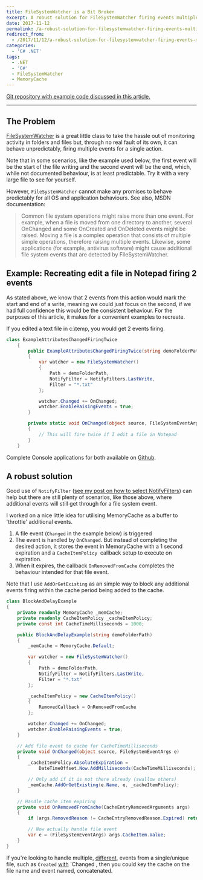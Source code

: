 ```yaml
---
title: FileSystemWatcher is a Bit Broken
excerpt: A robust solution for FileSystemWatcher firing events multiple times.
date: 2017-11-12
permalink: /a-robust-solution-for-filesystemwatcher-firing-events-multiple-times/
redirect_from:
  - /2017/11/12/a-robust-solution-for-filesystemwatcher-firing-events-multiple-times/
categories:
  - 'C# .NET'
tags:
  - .NET
  - 'C#'
  - FileSystemWatcher
  - MemoryCache
---
```

[Git repository with example code discussed in this article.](https://github.com/benbhall/FileSystemWatcherMemoryCache)

***

## The Problem

[FileSystemWatcher](https://msdn.microsoft.com/en-us/library/system.io.filesystemwatcher(v=vs.110).aspx) is a great little class to take the hassle out of monitoring activity in folders and files but, through no real fault of its own, it can behave unpredictably, firing multiple events for a single action.

Note that in some scenarios, like the example used below, the first event will be the start of the file writing and the second event will be the end, which, while not documented behaviour, is at least predictable. Try it with a very large file to see for yourself.

However, `FileSystemWatcher` cannot make any promises to behave predictably for all OS and application behaviours. See also, MSDN documentation:

> Common file system operations might raise more than one event. For example, when a file is moved from one directory to another, several OnChanged and some OnCreated and OnDeleted events might be raised. Moving a file is a complex operation that consists of multiple simple operations, therefore raising multiple events. Likewise, some applications (for example, antivirus software) might cause additional file system events that are detected by FileSystemWatcher.

## Example: Recreating edit a file in Notepad firing 2 events

As stated above, we know that 2 events from this action would mark the start and end of a write, meaning we could just focus on the second, if we had full confidence this would be the consistent behaviour. For the purposes of this article, it makes for a convenient examples to recreate.

If you edited a text file in c:\temp, you would get 2 events firing.

```csharp
class ExampleAttributesChangedFiringTwice
    {
        public ExampleAttributesChangedFiringTwice(string demoFolderPath)
        {
            var watcher = new FileSystemWatcher()
            {
                Path = demoFolderPath,
                NotifyFilter = NotifyFilters.LastWrite,
                Filter = "*.txt"
            };

            watcher.Changed += OnChanged;
            watcher.EnableRaisingEvents = true;
        }

        private static void OnChanged(object source, FileSystemEventArgs e)
        {
            // This will fire twice if I edit a file in Notepad
        }
    }
```

Complete Console applications for both available on [Github](https://github.com/benbhall/FileSystemWatcherMemoryCache/tree/master/FileSystemWatcherMemoryCache).

## A robust solution

Good use of `NotifyFilter` ([see my post on how to select NotifyFilters](http://benhall.io/notifyfilters-enumeration-explained-filesystemwatcher/)) can help but there are still plenty of scenarios, like those above, where additional events will still get through for a file system event.

I worked on a nice little idea for utilising MemoryCache as a buffer to 'throttle' additional events.

  1. A file event (`Changed` in the example below) is triggered
  2. The event is handled by `OnChanged`. But instead of completing the desired action, it stores the event in MemoryCache with a 1 second expiration and a `CacheItemPolicy`  callback setup to execute on expiration.
  3. When it expires, the callback `OnRemovedFromCache` completes the behaviour intended for that file event.

Note that I use `AddOrGetExisting` as an simple way to block any additional events firing within the cache period being added to the cache.

```csharp
class BlockAndDelayExample
{
    private readonly MemoryCache _memCache;
    private readonly CacheItemPolicy _cacheItemPolicy;
    private const int CacheTimeMilliseconds = 1000;

    public BlockAndDelayExample(string demoFolderPath)
    {
        _memCache = MemoryCache.Default;

        var watcher = new FileSystemWatcher()
        {
            Path = demoFolderPath,
            NotifyFilter = NotifyFilters.LastWrite,
            Filter = "*.txt"
        };

        _cacheItemPolicy = new CacheItemPolicy()
        {
            RemovedCallback = OnRemovedFromCache
        };

        watcher.Changed += OnChanged;
        watcher.EnableRaisingEvents = true;
    }

    // Add file event to cache for CacheTimeMilliseconds
    private void OnChanged(object source, FileSystemEventArgs e)
    {
        _cacheItemPolicy.AbsoluteExpiration =
            DateTimeOffset.Now.AddMilliseconds(CacheTimeMilliseconds);

        // Only add if it is not there already (swallow others)
        _memCache.AddOrGetExisting(e.Name, e, _cacheItemPolicy);
    }

    // Handle cache item expiring
    private void OnRemovedFromCache(CacheEntryRemovedArguments args)
    {
        if (args.RemovedReason != CacheEntryRemovedReason.Expired) return;

        // Now actually handle file event
        var e = (FileSystemEventArgs) args.CacheItem.Value;
    }
}
```

If you're looking to handle multiple, <span style="text-decoration: underline;">different</span>, events from a single/unique file, such as `Created` <u>with</u> `Changed</span> , then you could key the cache on the file name and event named, concatenated.  
